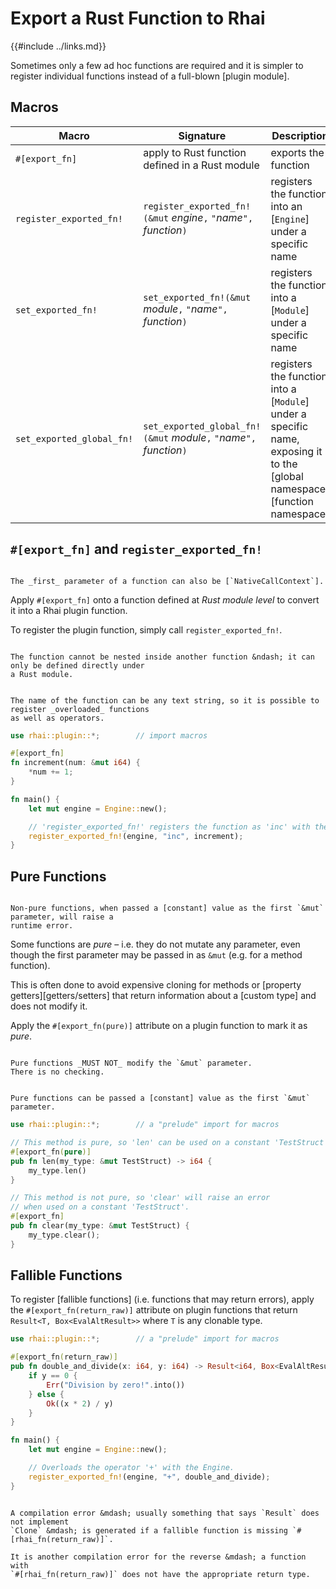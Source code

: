 Export a Rust Function to Rhai
=============================

{{#include ../links.md}}

Sometimes only a few ad hoc functions are required and it is simpler to register individual
functions instead of a full-blown [plugin module].


Macros
------

| Macro                     | Signature                                                              | Description                                                                                                               |
| ------------------------- | ---------------------------------------------------------------------- | ------------------------------------------------------------------------------------------------------------------------- |
| `#[export_fn]`            | apply to Rust function defined in a Rust module                        | exports the function                                                                                                      |
| `register_exported_fn!`   | `register_exported_fn!(&mut` _engine_`,` `"`_name_`",` _function_`)`   | registers the function into an [`Engine`] under a specific name                                                           |
| `set_exported_fn!`        | `set_exported_fn!(&mut` _module_`,` `"`_name_`",` _function_`)`        | registers the function into a [`Module`] under a specific name                                                            |
| `set_exported_global_fn!` | `set_exported_global_fn!(&mut` _module_`,` `"`_name_`",` _function_`)` | registers the function into a [`Module`] under a specific name, exposing it to the [global namespace][function namespace] |


`#[export_fn]` and `register_exported_fn!`
-----------------------------------------

~~~admonish tip.side "Tip: `NativeCallContext` parameter"

The _first_ parameter of a function can also be [`NativeCallContext`].
~~~

Apply `#[export_fn]` onto a function defined at _Rust module level_ to convert it into a Rhai plugin function.

To register the plugin function, simply call `register_exported_fn!`.

```admonish bug.small "Global scope only"

The function cannot be nested inside another function &ndash; it can only be defined directly under
a Rust module.
```

```admonish tip.small "Tip: Overloading"

The name of the function can be any text string, so it is possible to register _overloaded_ functions
as well as operators.
```

```rust
use rhai::plugin::*;        // import macros

#[export_fn]
fn increment(num: &mut i64) {
    *num += 1;
}

fn main() {
    let mut engine = Engine::new();

    // 'register_exported_fn!' registers the function as 'inc' with the Engine.
    register_exported_fn!(engine, "inc", increment);
}
```


Pure Functions
--------------

```admonish bug.side.wide "Error"

Non-pure functions, when passed a [constant] value as the first `&mut` parameter, will raise a
runtime error.
```

Some functions are _pure_ &ndash; i.e. they do not mutate any parameter, even though the first
parameter may be passed in as `&mut` (e.g. for a method function).

This is often done to avoid expensive cloning for methods or [property getters][getters/setters]
that return information about a [custom type] and does not modify it.

Apply the `#[export_fn(pure)]` attribute on a plugin function to mark it as  _pure_.

~~~admonish warning.small "Must not modify `&mut` parameter"

Pure functions _MUST NOT_ modify the `&mut` parameter.
There is no checking.
~~~

```admonish tip.small "Tip: Constants OK"

Pure functions can be passed a [constant] value as the first `&mut` parameter.
```

```rust
use rhai::plugin::*;        // a "prelude" import for macros

// This method is pure, so 'len' can be used on a constant 'TestStruct'.
#[export_fn(pure)]
pub fn len(my_type: &mut TestStruct) -> i64 {
    my_type.len()
}

// This method is not pure, so 'clear' will raise an error
// when used on a constant 'TestStruct'.
#[export_fn]
pub fn clear(my_type: &mut TestStruct) {
    my_type.clear();
}
```


Fallible Functions
------------------

To register [fallible functions] (i.e. functions that may return errors), apply the
`#[export_fn(return_raw)]` attribute on plugin functions that return `Result<T, Box<EvalAltResult>>`
where `T` is any clonable type.

```rust
use rhai::plugin::*;        // a "prelude" import for macros

#[export_fn(return_raw)]
pub fn double_and_divide(x: i64, y: i64) -> Result<i64, Box<EvalAltResult>> {
    if y == 0 {
        Err("Division by zero!".into())
    } else {
        Ok((x * 2) / y)
    }
}

fn main() {
    let mut engine = Engine::new();

    // Overloads the operator '+' with the Engine.
    register_exported_fn!(engine, "+", double_and_divide);
}
```

```admonish bug.small "Error"

A compilation error &mdash; usually something that says `Result` does not implement
`Clone` &mdash; is generated if a fallible function is missing `#[rhai_fn(return_raw)]`.

It is another compilation error for the reverse &mdash; a function with
`#[rhai_fn(return_raw)]` does not have the appropriate return type.
```
